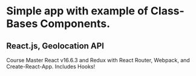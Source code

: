 # Simple app with example of Class-Bases Components.

## React.js, Geolocation API

Course  Master React v16.6.3 and Redux with React Router, Webpack, and Create-React-App. Includes Hooks!
